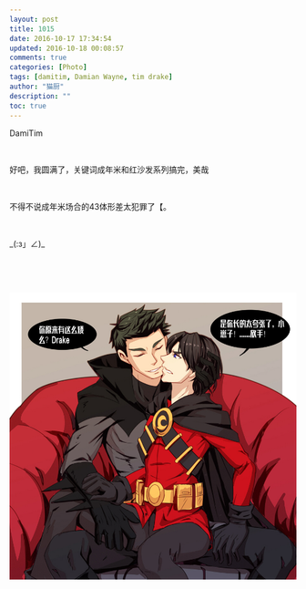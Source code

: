 ```yaml
---
layout: post
title: 1015
date: 2016-10-17 17:34:54
updated: 2016-10-18 00:08:57
comments: true
categories: [Photo]
tags: [damitim, Damian Wayne, tim drake]
author: "猫厨"
description: ""
toc: true
---
```


<p>DamiTim</p> 
<br /> 
<p>好吧，我圆满了，关键词成年米和红沙发系列搞完，美哉</p> 
<br /> 
<p>不得不说成年米场合的43体形差太犯罪了【。</p> 
<br /> 
<p>_(:з」∠)_</p> 
<br /> 
<p><br /></p>

![](https://raw.githubusercontent.com/alicewish/meowchain247/master/img_cVZNdzJtQk9JV2NpV0JUeElIS2h1cENrRXIwaXhrN2F2K2FQbkJJYUV3d2JaM2UxdGVzMnlnPT0.jpg)